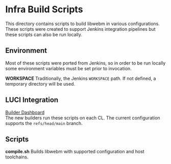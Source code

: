 # Infra Build Scripts

This directory contains scripts to build libwebm in various configurations.
These scripts were created to support Jenkins integration pipelines but these
scripts can also be run locally.

## Environment

Most of these scripts were ported from Jenkins, so in order to be run locally
some environment variables must be set prior to invocation.

**WORKSPACE** Traditionally, the Jenkins `WORKSPACE` path. If not defined, a
temporary directory will be used.

## LUCI Integration

[Builder Dashboard](https://ci.chromium/p/open-codecs) \
The new builders run these scripts on each CL. The current configuration
supports the `refs/head/main` branch.

## Scripts

**compile.sh** Builds libwebm with supported configuration and host toolchains.
